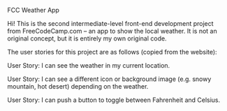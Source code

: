 FCC Weather App

Hi! This is the second intermediate-level front-end development project from FreeCodeCamp.com – an app to show the local weather. It is not an original concept, but it is entirely my own original code.

The user stories for this project are as follows (copied from the website):

User Story: I can see the weather in my current location.

User Story: I can see a different icon or background image (e.g. snowy mountain, hot desert) depending on the weather.

User Story: I can push a button to toggle between Fahrenheit and Celsius.